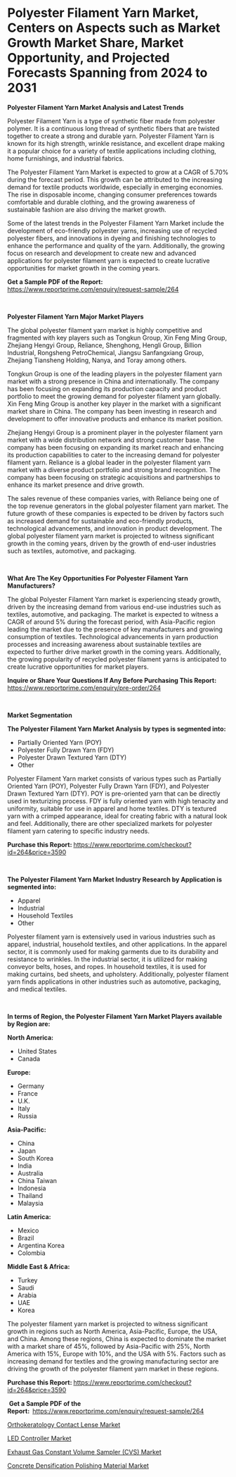 <p><h1>Polyester Filament Yarn Market, Centers on Aspects such as Market Growth Market Share, Market Opportunity, and Projected Forecasts Spanning from 2024 to 2031</h1></p><p><strong>Polyester Filament Yarn Market Analysis and Latest Trends</strong></p>
<p><p>Polyester Filament Yarn is a type of synthetic fiber made from polyester polymer. It is a continuous long thread of synthetic fibers that are twisted together to create a strong and durable yarn. Polyester Filament Yarn is known for its high strength, wrinkle resistance, and excellent drape making it a popular choice for a variety of textile applications including clothing, home furnishings, and industrial fabrics.</p><p>The Polyester Filament Yarn Market is expected to grow at a CAGR of 5.70% during the forecast period. This growth can be attributed to the increasing demand for textile products worldwide, especially in emerging economies. The rise in disposable income, changing consumer preferences towards comfortable and durable clothing, and the growing awareness of sustainable fashion are also driving the market growth.</p><p>Some of the latest trends in the Polyester Filament Yarn Market include the development of eco-friendly polyester yarns, increasing use of recycled polyester fibers, and innovations in dyeing and finishing technologies to enhance the performance and quality of the yarn. Additionally, the growing focus on research and development to create new and advanced applications for polyester filament yarn is expected to create lucrative opportunities for market growth in the coming years.</p></p>
<p><strong>Get a Sample PDF of the Report:&nbsp;</strong> <a href="https://www.reportprime.com/enquiry/request-sample/264">https://www.reportprime.com/enquiry/request-sample/264</a></p>
<p>&nbsp;</p>
<p><strong>Polyester Filament Yarn Major Market Players</strong></p>
<p><p>The global polyester filament yarn market is highly competitive and fragmented with key players such as Tongkun Group, Xin Feng Ming Group, Zhejiang Hengyi Group, Reliance, Shenghong, Hengli Group, Billion Industrial, Rongsheng PetroChemical, Jiangsu Sanfangxiang Group, Zhejiang Tiansheng Holding, Nanya, and Toray among others. </p><p>Tongkun Group is one of the leading players in the polyester filament yarn market with a strong presence in China and internationally. The company has been focusing on expanding its production capacity and product portfolio to meet the growing demand for polyester filament yarn globally. Xin Feng Ming Group is another key player in the market with a significant market share in China. The company has been investing in research and development to offer innovative products and enhance its market position.</p><p>Zhejiang Hengyi Group is a prominent player in the polyester filament yarn market with a wide distribution network and strong customer base. The company has been focusing on expanding its market reach and enhancing its production capabilities to cater to the increasing demand for polyester filament yarn. Reliance is a global leader in the polyester filament yarn market with a diverse product portfolio and strong brand recognition. The company has been focusing on strategic acquisitions and partnerships to enhance its market presence and drive growth.</p><p>The sales revenue of these companies varies, with Reliance being one of the top revenue generators in the global polyester filament yarn market. The future growth of these companies is expected to be driven by factors such as increased demand for sustainable and eco-friendly products, technological advancements, and innovation in product development. The global polyester filament yarn market is projected to witness significant growth in the coming years, driven by the growth of end-user industries such as textiles, automotive, and packaging.</p></p>
<p>&nbsp;</p>
<p><strong>What Are The Key Opportunities For Polyester Filament Yarn Manufacturers?</strong></p>
<p><p>The global Polyester Filament Yarn market is experiencing steady growth, driven by the increasing demand from various end-use industries such as textiles, automotive, and packaging. The market is expected to witness a CAGR of around 5% during the forecast period, with Asia-Pacific region leading the market due to the presence of key manufacturers and growing consumption of textiles. Technological advancements in yarn production processes and increasing awareness about sustainable textiles are expected to further drive market growth in the coming years. Additionally, the growing popularity of recycled polyester filament yarns is anticipated to create lucrative opportunities for market players.</p></p>
<p><strong>Inquire or Share Your Questions If Any Before Purchasing This Report:</strong> <a href="https://www.reportprime.com/enquiry/pre-order/264">https://www.reportprime.com/enquiry/pre-order/264</a></p>
<p>&nbsp;</p>
<p><strong>Market Segmentation</strong></p>
<p><strong>The Polyester Filament Yarn Market Analysis by types is segmented into:</strong></p>
<p><ul><li>Partially Oriented Yarn (POY)</li><li>Polyester Fully Drawn Yarn (FDY)</li><li>Polyester Drawn Textured Yarn (DTY)</li><li>Other</li></ul></p>
<p><p>Polyester Filament Yarn market consists of various types such as Partially Oriented Yarn (POY), Polyester Fully Drawn Yarn (FDY), and Polyester Drawn Textured Yarn (DTY). POY is pre-oriented yarn that can be directly used in texturizing process. FDY is fully oriented yarn with high tenacity and uniformity, suitable for use in apparel and home textiles. DTY is textured yarn with a crimped appearance, ideal for creating fabric with a natural look and feel. Additionally, there are other specialized markets for polyester filament yarn catering to specific industry needs.</p></p>
<p><strong>Purchase this Report:&nbsp;</strong><a href="https://www.reportprime.com/checkout?id=264&price=3590">https://www.reportprime.com/checkout?id=264&price=3590</a></p>
<p>&nbsp;</p>
<p><strong>The Polyester Filament Yarn Market Industry Research by Application is segmented into:</strong></p>
<p><ul><li>Apparel</li><li>Industrial</li><li>Household Textiles</li><li>Other</li></ul></p>
<p><p>Polyester filament yarn is extensively used in various industries such as apparel, industrial, household textiles, and other applications. In the apparel sector, it is commonly used for making garments due to its durability and resistance to wrinkles. In the industrial sector, it is utilized for making conveyor belts, hoses, and ropes. In household textiles, it is used for making curtains, bed sheets, and upholstery. Additionally, polyester filament yarn finds applications in other industries such as automotive, packaging, and medical textiles.</p></p>
<p>&nbsp;</p>
<p><strong>In terms of Region, the Polyester Filament Yarn Market Players available by Region are:</strong></p>
<p>
    <p> <strong> North America: </strong>
        <ul>
            <li>United States</li>
            <li>Canada</li>
        </ul>
        </p> 
    <p> <strong> Europe: </strong>
        <ul>
            <li>Germany</li>
            <li>France</li>
            <li>U.K.</li>
            <li>Italy</li>
            <li>Russia</li>
        </ul>
        </p> 
    <p> <strong> Asia-Pacific: </strong>
        <ul>
            <li>China</li>
            <li>Japan</li>
            <li>South Korea</li>
            <li>India</li>
            <li>Australia</li>
            <li>China Taiwan</li>
            <li>Indonesia</li>
            <li>Thailand</li>
            <li>Malaysia</li>
        </ul>
        </p> 
    <p> <strong> Latin America: </strong>
        <ul>
            <li>Mexico</li>
            <li>Brazil</li>
            <li>Argentina Korea</li>
            <li>Colombia</li>
        </ul>
        </p> 
    <p> <strong> Middle East & Africa: </strong>
        <ul>
            <li>Turkey</li>
            <li>Saudi</li>
            <li>Arabia</li>
            <li>UAE</li>
            <li>Korea</li>
        </ul>
    </p>
    </p>
<p><p>The polyester filament yarn market is projected to witness significant growth in regions such as North America, Asia-Pacific, Europe, the USA, and China. Among these regions, China is expected to dominate the market with a market share of 45%, followed by Asia-Pacific with 25%, North America with 15%, Europe with 10%, and the USA with 5%. Factors such as increasing demand for textiles and the growing manufacturing sector are driving the growth of the polyester filament yarn market in these regions.</p></p>
<p><strong>Purchase this Report: </strong><a href="https://www.reportprime.com/checkout?id=264&price=3590">https://www.reportprime.com/checkout?id=264&price=3590</a></p>
<p>&nbsp;<strong>Get a Sample PDF of the Report:&nbsp;&nbsp;</strong><a href="https://www.reportprime.com/enquiry/request-sample/264">https://www.reportprime.com/enquiry/request-sample/264</a></p>
<p><strong></strong></p>
<p><p><a href="https://view.publitas.com/reportprime-1/orthokeratology-contact-lense-market-share-market-new-trends-analysis-report-by-type-by-application-by-end-use-by-region-and-segment-forecasts-2023-2030/">Orthokeratology Contact Lense Market</a></p><p><a href="https://view.publitas.com/reportprime-1/global-led-controller-market-by-types-applications-and-major-players-with-regional-growth-rate-analysis-and-development-situation-from-2023-to-2030/">LED Controller Market</a></p><p><a href="https://extreme-scabiosa-c81.notion.site/Exhaust-Gas-Constant-Volume-Sampler-CVS-Market-Research-Report-Unlocks-Analysis-on-the-Market-Fina-9e61fe978e8447adb7c265ee0d9fba80">Exhaust Gas Constant Volume Sampler (CVS) Market</a></p><p><a href="https://view.publitas.com/reportprime-1/concrete-densification-polishing-material-market-analysis-and-market-size-global-industry-overview-market-segmentation-and-forecast-2023-to-2030/">Concrete Densification Polishing Material Market</a></p></p>